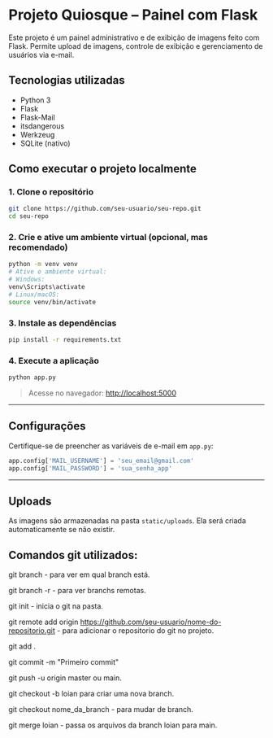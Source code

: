 
# Projeto Quiosque – Painel com Flask

Este projeto é um painel administrativo e de exibição de imagens feito com Flask. Permite upload de imagens, controle de exibição e gerenciamento de usuários via e-mail.

## Tecnologias utilizadas

- Python 3
- Flask
- Flask-Mail
- itsdangerous
- Werkzeug
- SQLite (nativo)

## Como executar o projeto localmente

### 1. Clone o repositório

```bash
git clone https://github.com/seu-usuario/seu-repo.git
cd seu-repo
```

### 2. Crie e ative um ambiente virtual (opcional, mas recomendado)

```bash
python -m venv venv
# Ative o ambiente virtual:
# Windows:
venv\Scripts\activate
# Linux/macOS:
source venv/bin/activate
```

### 3. Instale as dependências

```bash
pip install -r requirements.txt
```

### 4. Execute a aplicação

```bash
python app.py
```

> Acesse no navegador: [http://localhost:5000](http://localhost:5000)

---

## Configurações

Certifique-se de preencher as variáveis de e-mail em `app.py`:

```python
app.config['MAIL_USERNAME'] = 'seu_email@gmail.com'
app.config['MAIL_PASSWORD'] = 'sua_senha_app'
```
---

## Uploads

As imagens são armazenadas na pasta `static/uploads`. Ela será criada automaticamente se não existir.

## Comandos git utilizados:

git branch - para ver em qual branch está.

git branch -r - para ver branchs remotas.

git init - inicia o git na pasta.

git remote add origin https://github.com/seu-usuario/nome-do-repositorio.git - para adicionar o repositorio do git no projeto.

git add .

git commit -m "Primeiro commit"

git push -u origin master ou main.

git checkout -b loian para criar uma nova branch.

git checkout nome_da_branch - para mudar de branch.

git merge loian - passa os arquivos da branch loian para main.